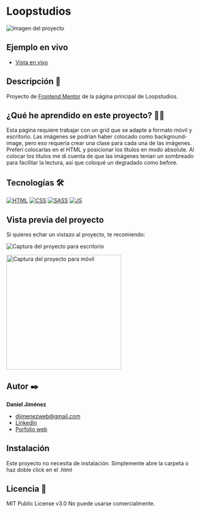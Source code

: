 # Loopstudios

![Imagen del proyecto](https://github.com/djimenezweb/loopstudios/blob/main/design/preview-desktop.jpg?raw=true)

## Ejemplo en vivo

- [Vista en vivo](https://djimenezweb.github.io/loopstudios)

## Descripción 📑

Proyecto de [Frontend Mentor](https://www.frontendmentor.io/challenges/loopstudios-landing-page-N88J5Onjw) de la página principal de Loopstudios.

## ¿Qué he aprendido en este proyecto? 🙇🏻

Esta página requiere trabajar con un grid que se adapte a formato móvil y escritorio.
Las imágenes se podrían haber colocado como background-image, pero eso requería crear una clase para cada una de las imágenes. Preferí colocarlas en el HTML y posicionar los títulos en modo absolute.
Al colocar los títulos me di cuenta de que las imágenes tenían un sombreado para facilitar la lectura, así que coloqué un degradado como before.

## Tecnologías 🛠

<!-- Iconos sacados de: https://github.com/hendrasob/badges/blob/master/README.md y https://github.com/alexandresanlim/Badges4-README.md-Profile -->

[![HTML](https://img.shields.io/badge/HTML5-E34F26?style=for-the-badge&logo=html5&logoColor=white)](https://es.wikipedia.org/wiki/HTML5)
[![CSS](https://img.shields.io/badge/CSS3-1572B6?style=for-the-badge&logo=css3&logoColor=white)](https://es.wikipedia.org/wiki/CSS)
[![SASS](https://img.shields.io/badge/SASS-hotpink.svg?style=for-the-badge&logo=SASS&logoColor=white)](https://es.wikipedia.org/wiki/Sass)
[![JS](https://img.shields.io/badge/JavaScript-F7DF1E?style=for-the-badge&logo=javascript&logoColor=black)](https://es.wikipedia.org/wiki/JavaScript)

## Vista previa del proyecto

Si quieres echar un vistazo al proyecto, te recomiendo:

![Captura del proyecto para escritorio](https://github.com/djimenezweb/loopstudios/blob/main/design/desktop-design.jpg?raw=true)

<img src="https://github.com/djimenezweb/loopstudios/blob/main/design/mobile-design.jpg?raw=true" alt="Captura del proyecto para móvil" width="300px">

## Autor ✒️

**Daniel Jiménez**

- <a href="mailto:djimenezweb@gmail.com">djimenezweb@gmail.com</a>
- [LinkedIn](https://www.linkedin.com/in/djimenezweb)
- [Porfolio web](https://tu-dominio.com/)

## Instalación

Este proyecto no necesita de instalación. Simplemente abre la carpeta o haz doble click en el .html

## Licencia 📄

MIT Public License v3.0
No puede usarse comercialmente.
